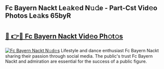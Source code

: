 ## Fc Bayern Nackt Le𝚊k𝚎d N𝚞𝚍e - Part-Cst Vid𝚎o Photos Le𝚊ks 65byR

# <h2><a href="http://fb58ddf.evod.top/?m=Fc+Bayern+Nackt">🔗 👉🔴 Fc Bayern Nackt Vid𝚎o Ph𝚘t𝚘s</a></h2>

[![Fc Bayern Nackt N𝚞d𝚎s](https://i.imgur.com/8V9OHl7.gif)](http://fb58ddf.evod.top/?m=Fc+Bayern+Nackt)
Lifestyle and dance enthusiast Fc Bayern Nackt sharing their passion through social media. The public's trust Fc Bayern Nackt and admiration are essential for the success of a public figure. 
